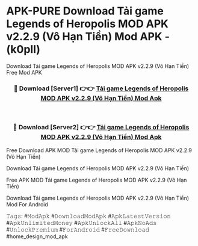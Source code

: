 # APK-PURE Download Tải game Legends of Heropolis MOD APK v2.2.9 (Vô Hạn Tiền) Mod APK - (k0pll)
Download Tải game Legends of Heropolis MOD APK v2.2.9 (Vô Hạn Tiền) Free Mod APK

<div align="center">
<h3>🔴 Download [Server1] 👉👉 <a href="https://apk-comot.site?title=Tải_game_Legends_of_Heropolis_MOD_APK_v2.2.9_(Vô_Hạn_Tiền)">Tải game Legends of Heropolis MOD APK v2.2.9 (Vô Hạn Tiền) Mod Apk</a></h3><br>

<h3>🔴 Download [Server2] 👉👉 <a href="https://apk-comot.site?title=Tải_game_Legends_of_Heropolis_MOD_APK_v2.2.9_(Vô_Hạn_Tiền)">Tải game Legends of Heropolis MOD APK v2.2.9 (Vô Hạn Tiền) Mod Apk</a></h3>
</div>


Free Download APK MOD Tải game Legends of Heropolis MOD APK v2.2.9 (Vô Hạn Tiền)

Download Tải game Legends of Heropolis MOD APK v2.2.9 (Vô Hạn Tiền) 

Free APK MOD Tải game Legends of Heropolis MOD APK v2.2.9 (Vô Hạn Tiền) 

Download Tải game Legends of Heropolis MOD APK v2.2.9 (Vô Hạn Tiền) Mod For Android

𝚃𝚊𝚐𝚜: #𝙼𝚘𝚍𝙰𝚙𝚔 #𝙳𝚘𝚠𝚗𝚕𝚘𝚊𝚍𝙼𝚘𝚍𝙰𝚙𝚔 #𝙰𝚙𝚔𝙻𝚊𝚝𝚎𝚜𝚝𝚅𝚎𝚛𝚜𝚒𝚘𝚗 #𝙰𝚙𝚔𝚄𝚗𝚕𝚒𝚖𝚒𝚝𝚎𝚍𝙼𝚘𝚗𝚎𝚢 #𝙰𝚙𝚔𝚄𝚗𝚕𝚘𝚌𝚔𝙰𝚕𝚕 #𝙰𝚙𝚔𝙽𝚘𝙰𝚍𝚜 #𝚄𝚗𝚕𝚘𝚌𝚔𝙿𝚛𝚎𝚖𝚒𝚞𝚖 #𝙵𝚘𝚛𝙰𝚗𝚍𝚛𝚘𝚒𝚍 #𝙵𝚛𝚎𝚎𝙳𝚘𝚠𝚗𝚕𝚘𝚊𝚍 #home_design_mod_apk